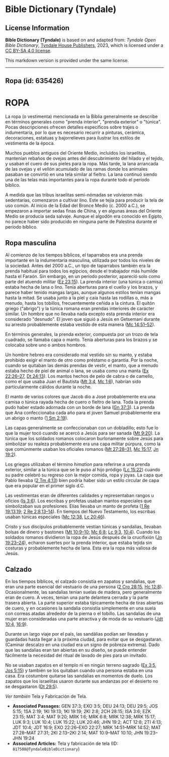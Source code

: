 # Bible Dictionary (Tyndale)

## License Information

**Bible Dictionary (Tyndale)** is based on and adapted from: _Tyndale Open Bible Dictionary_, [Tyndale House Publishers](https://tyndaleopenresources.com/), 2023, which is licensed under a [CC BY-SA 4.0 license](https://creativecommons.org/licenses/by-sa/4.0/legalcode.en).

This markdown version is provided under the same license.



--------------------------------

## Ropa (id: 635426)

ROPA
====

La ropa (o vestimenta) mencionada en la Bíblia generalmente se describe en términos generales como "prenda interior", "prenda exterior" o "túnica". Pocas descripciones ofrecen detalles específicos sobre trajes o indumentaria, por lo que es necesario recurrir a pinturas, cerámica, decoraciones, estatuas y bajorrelieves para ilustrar los estilos de vestimenta de la época.

Muchos pueblos antiguos del Oriente Medio, incluidos los israelitas, mantenían rebaños de ovejas antes del descubrimiento del hilado y el tejido, y usaban el cuero de sus pieles para la ropa. Más tarde, la lana arrancada de las ovejas y el vellón acumulado de las ramas donde los animales pasaban se convirtió en una tela similar al fieltro. La lana continuó siendo una de las telas más importantes para la ropa durante todo el período bíblico.

A medida que las tribus israelitas semi\-nómadas se volvieron más sedentarias, comenzaron a cultivar lino. Este se tejía para producir la tela de uso común. Al inicio de la Edad del Bronce Medio (c. 2000 a.C.), se empezaron a importar sedas finas de China, y en algunas áreas del Oriente Medio se producía seda salvaje. Aunque el algodón era conocido en Egipto, no parece haber sido producido en ninguna parte de Palestina durante el período bíblico.

Ropa masculina
--------------

Al comienzo de los tiempos bíblicos, el taparrabos era una prenda importante en la indumentaria masculina, utilizada por todos los niveles de la sociedad. Antes del 2000 a.C., un tipo de taparrabos también era la prenda habitual para todos los egipcios, desde el trabajador más humilde hasta el Faraón. Sin embargo, en un período posterior, apareció solo como parte del atuendo militar ([Ez 23:15](https://ref.ly/Ezek23:15)). La prenda interior (una túnica o camisa) estaba hecha de lana o lino. Tenía aberturas para el cuello y los brazos, y parece haber tenido mangas largas, aunque algunos estilos tenían mangas hasta la mitad. Se usaba junto a la piel y caía hasta las rodillas o, más a menudo, hasta los tobillos, frecuentemente ceñida a la cintura. El quitón griego ("abrigo") y la túnica romana eran prendas interiores de carácter similar. Un hombre que no llevaba nada excepto esta prenda interior era considerado "desnudo". El joven que siguió a Jesús en Getsemaní durante su arresto probablemente estaba vestido de esta manera ([Mc 14:51–52](https://ref.ly/Mark14:51-Mark14:52)).

En términos generales, la prenda exterior, compuesta por un trozo de tela cuadrado, se llamaba capa o manto. Tenía aberturas para los brazos y se colocaba sobre uno o ambos hombros.

Un hombre hebreo era considerado mal vestido sin su manto, y estaba prohibido exigir el manto de otro como préstamo o garantía. Por la noche, cuando se quitaban las demás prendas de vestir, el manto, que a menudo estaba hecho de piel de animal o lana, se usaba como una manta ([Ex 22:26–27](https://ref.ly/Exod22:26-Exod22:27), [Dt 24:13](https://ref.ly/Deut24:13)). Los mantos hechos de pelo de cabra o de camello, como el que usaba Juan el Bautista ([Mt 3:4](https://ref.ly/Matt3:4), [Mc 1:6](https://ref.ly/Mark1:6)), habrían sido particularmente cálidos durante la noche.

El manto de varios colores que Jacob dio a José probablemente era una camisa o túnica rayada hecha de cuero o fieltro de lana. Toda la prenda pudo haber estado adornada con un borde de lana ([Gn 37:3](https://ref.ly/Gen37:3)). La prenda que Ana confeccionaba cada año para el joven Samuel probablemente era un abrigo o manto ([1 Sm 2:19](https://ref.ly/1Sam2:19)).

Las capas generalmente se confeccionaban con un dobladillo; esto fue lo que la mujer tocó cuando se acercó a Jesús para ser sanada ([Mt 9:20](https://ref.ly/Matt9:20)). La túnica que los soldados romanos colocaron burlonamente sobre Jesús para simbolizar su realeza probablemente era una capa militar púrpura, como la que comúnmente usaban los oficiales romanos ([Mt 27:28–31](https://ref.ly/Matt27:28-Matt27:31), [Mc 15:17](https://ref.ly/Mark15:17), [Jn 19:2](https://ref.ly/John19:2)).

Los griegos utilizaban el término *himation* para referirse a una prenda exterior, similar a la túnica que se le puso al hijo pródigo ([Lc 15:22](https://ref.ly/Luke15:22)) cuando su padre celebró su regreso con la mejor comida, ropa y joyas. La capa que Pablo llevaba ([2 Tm 4:13](https://ref.ly/2Tim4:13)) bien podría haber sido un estilo circular de capa que era popular en el primer siglo d.C.

Las vestimentas eran de diferentes calidades y representaban rangos u oficios ([Is 3:6](https://ref.ly/Isa3:6)). Los escribas y profetas usaban mantos especiales que simbolizaban sus profesiones. Elías llevaba un manto de profeta ([1 Re 19:13,19;](https://ref.ly/1Kgs19:13,1Kgs19:19) [2 Re 2:8,13–14](https://ref.ly/2Kgs2:8,2Kgs2:13-2Kgs2:14)). En tiempos del Nuevo Testamento, los escribas usaban túnicas especiales ([Mc 12:38,](https://ref.ly/Mark12:38) [Lc 20:46](https://ref.ly/Luke20:46)).

Cristo y sus discípulos probablemente vestían túnicas y sandalias, llevaban bolsas de dinero y bastones ([Mt 10:9–10;](https://ref.ly/Matt10:9-Matt10:10) [Mc 6:8;](https://ref.ly/Mark6:8) [Lc 9:3](https://ref.ly/Luke9:3), [10:4](https://ref.ly/Luke10:4)). Cuando los soldados romanos dividieron la ropa de Jesús después de la crucifixión ([Jn 19:23–24](https://ref.ly/John19:23-John19:24)), echaron suertes por la prenda interior, que estaba tejida sin costuras y probablemente hecha de lana. Esta era la ropa más valiosa de Jesús.

Calzado
-------

En los tiempos bíblicos, el calzado consistía en zapatos y sandalias, que eran una parte esencial del vestuario de una persona ([2 Cro 28:15](https://ref.ly/2Chr28:15), [Hc 12:8](https://ref.ly/Acts12:8)). Ocasionalmente, las sandalias tenían suelas de madera, pero generalmente eran de cuero. A veces, tenían una parte delantera cerrada y la parte trasera abierta. La parte superior estaba típicamente hecha de tiras abiertas de cuero, y en ocasiones la sandalia consistía simplemente en una suela con correas atadas alrededor de la pierna o el tobillo. Las sandalias de una mujer eran consideradas una parte atractiva y de moda de su vestuario ([Jdt 10:4,](https://ref.ly/Jdt10:4) [16:9](https://ref.ly/Jdt16:9)).

Durante un largo viaje por el país, las sandálias podían ser llevadas y guardadas hasta llegar a la próxima ciudad, para evitar que se desgastaran. (Caminar descalzo en una ciudad era un signo de pobreza extrema). Dado que las sandalias eran tan abiertas en su diseño, se puede entender fácilmente la necesidad del ritual de lavado de pies para un invitado.

No se usaban zapatos en el templo ni en ningún terreno sagrado ([Ex 3:5](https://ref.ly/Exod3:5), [Jos 5:15](https://ref.ly/Josh5:15)) y también se los quitaban cuando una persona estaba en una casa. Era costumbre quitarse las sandalias en momentos de duelo. Los zapatos que los israelitas usaron durante sus andanzas por el desierto no se desgastaron ([Dt 29:5](https://ref.ly/Deut29:5)).

*Ver también* Tela y Fabricación de Tela.

* **Associated Passages:** GEN 37:3; EXO 3:5; DEU 24:13; DEU 29:5; JOS 5:15; 1SA 2:19; 1KI 19:13; 1KI 19:19; 2KI 2:8; 2CH 28:15; ISA 3:6; EZK 23:15; MAT 3:4; MAT 9:20; MRK 1:6; MRK 6:8; MRK 12:38; MRK 15:17; LUK 9:3; LUK 10:4; LUK 15:22; LUK 20:46; JHN 19:2; ACT 12:8; 2TI 4:13; JDT 10:4; JDT 16:9; EXO 22:26–EXO 22:27; MRK 14:51–MRK 14:52; MAT 27:28–MAT 27:31; 2KI 2:13–2KI 2:14; MAT 10:9–MAT 10:10; JHN 19:23–JHN 19:24
* **Associated Articles:** Tela y fabricación de tela (ID: `817508@TyndaleBibleDictionary`)

